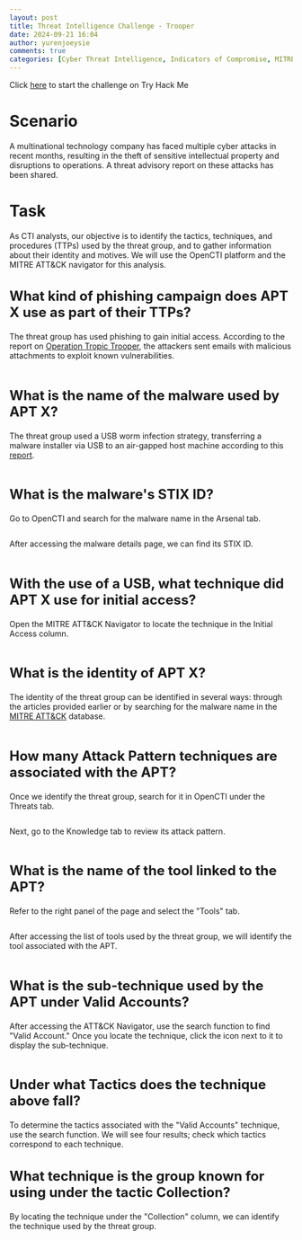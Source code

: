 ```yaml
---
layout: post
title: Threat Intelligence Challenge - Trooper
date: 2024-09-21 16:04
author: yurenjoeysie
comments: true
categories: [Cyber Threat Intelligence, Indicators of Compromise, MITRE ATT&amp;CK, OpenCTI, TryHackMe Challenge Rooms]
---
```

<!-- wp:paragraph {"fontSize":"small"} -->
<p class="has-small-font-size">Click <a href="https://tryhackme.com/r/room/trooper">here</a> to start the challenge on Try Hack Me</p>
<!-- /wp:paragraph -->

<!-- wp:heading {"level":1,"fontSize":"large"} -->
<h1 class="wp-block-heading has-large-font-size">Scenario</h1>
<!-- /wp:heading -->

<!-- wp:paragraph {"align":"justify","fontSize":"small"} -->
<p class="has-text-align-justify has-small-font-size">A multinational technology company has faced multiple cyber attacks in recent months, resulting in the theft of sensitive intellectual property and disruptions to operations. A threat advisory report on these attacks has been shared.</p>
<!-- /wp:paragraph -->

<!-- wp:heading {"level":1,"fontSize":"large"} -->
<h1 class="wp-block-heading has-large-font-size">Task</h1>
<!-- /wp:heading -->

<!-- wp:paragraph {"align":"justify","fontSize":"small"} -->
<p class="has-text-align-justify has-small-font-size">As CTI analysts, our objective is to identify the tactics, techniques, and procedures (TTPs) used by the threat group, and to gather information about their identity and motives. We will use the OpenCTI platform and the MITRE ATT&amp;CK navigator for this analysis.</p>
<!-- /wp:paragraph -->

<!-- wp:heading {"style":{"typography":{"fontSize":"1.5rem"}}} -->
<h2 class="wp-block-heading" style="font-size:1.5rem">What kind of phishing campaign does APT X use as part of their TTPs?</h2>
<!-- /wp:heading -->

<!-- wp:paragraph {"align":"justify","fontSize":"small"} -->
<p class="has-text-align-justify has-small-font-size">The threat group has used phishing to gain initial access. According to the report on <a href="https://documents.trendmicro.com/assets/wp/wp-operation-tropic-trooper.pdf">Operation Tropic Trooper</a>, the attackers sent emails with malicious attachments to exploit known vulnerabilities.</p>
<!-- /wp:paragraph -->

<!-- wp:image {"id":1463,"sizeSlug":"large","linkDestination":"media"} -->
<figure class="wp-block-image size-large"><a href="https://1earnwithren.wordpress.com/wp-content/uploads/2024/09/image-526.png"><img src="https://1earnwithren.wordpress.com/wp-content/uploads/2024/09/image-526.png?w=1024" alt="" class="wp-image-1463" /></a></figure>
<!-- /wp:image -->

<!-- wp:heading {"style":{"typography":{"fontSize":"1.5rem"}}} -->
<h2 class="wp-block-heading" style="font-size:1.5rem">What is the name of the malware used by APT X?</h2>
<!-- /wp:heading -->

<!-- wp:paragraph {"align":"justify","fontSize":"small"} -->
<p class="has-text-align-justify has-small-font-size">The threat group used a USB worm infection strategy, transferring a malware installer via USB to an air-gapped host machine according to this <a href="https://assets.tryhackme.com/additional/trooper-cti/APT%20X_USBFerry.pdf">report</a>.</p>
<!-- /wp:paragraph -->

<!-- wp:image {"id":1466,"sizeSlug":"large","linkDestination":"media"} -->
<figure class="wp-block-image size-large"><a href="https://1earnwithren.wordpress.com/wp-content/uploads/2024/09/image-527.png"><img src="https://1earnwithren.wordpress.com/wp-content/uploads/2024/09/image-527.png?w=945" alt="" class="wp-image-1466" /></a></figure>
<!-- /wp:image -->

<!-- wp:heading {"style":{"typography":{"fontSize":"1.5rem"}}} -->
<h2 class="wp-block-heading" style="font-size:1.5rem">What is the malware's STIX ID?</h2>
<!-- /wp:heading -->

<!-- wp:paragraph {"align":"justify","fontSize":"small"} -->
<p class="has-text-align-justify has-small-font-size">Go to OpenCTI and search for the malware name in the Arsenal tab.</p>
<!-- /wp:paragraph -->

<!-- wp:image {"id":1467,"sizeSlug":"large","linkDestination":"media"} -->
<figure class="wp-block-image size-large"><a href="https://1earnwithren.wordpress.com/wp-content/uploads/2024/09/image-528.png"><img src="https://1earnwithren.wordpress.com/wp-content/uploads/2024/09/image-528.png?w=1024" alt="" class="wp-image-1467" /></a></figure>
<!-- /wp:image -->

<!-- wp:paragraph {"fontSize":"small"} -->
<p class="has-small-font-size">After accessing the malware details page, we can find its STIX ID.</p>
<!-- /wp:paragraph -->

<!-- wp:image {"id":1469,"sizeSlug":"large","linkDestination":"media"} -->
<figure class="wp-block-image size-large"><a href="https://1earnwithren.wordpress.com/wp-content/uploads/2024/09/image-529.png"><img src="https://1earnwithren.wordpress.com/wp-content/uploads/2024/09/image-529.png?w=1024" alt="" class="wp-image-1469" /></a></figure>
<!-- /wp:image -->

<!-- wp:heading {"style":{"typography":{"fontSize":"1.5rem"}}} -->
<h2 class="wp-block-heading" style="font-size:1.5rem">With the use of a USB, what technique did APT X use for initial access?</h2>
<!-- /wp:heading -->

<!-- wp:paragraph {"align":"justify","fontSize":"small"} -->
<p class="has-text-align-justify has-small-font-size">Open the MITRE ATT&amp;CK Navigator to locate the technique in the Initial Access column.</p>
<!-- /wp:paragraph -->

<!-- wp:image {"id":1470,"sizeSlug":"large","linkDestination":"media","align":"center"} -->
<figure class="wp-block-image aligncenter size-large"><a href="https://1earnwithren.wordpress.com/wp-content/uploads/2024/09/image-530.png"><img src="https://1earnwithren.wordpress.com/wp-content/uploads/2024/09/image-530.png?w=221" alt="" class="wp-image-1470" /></a></figure>
<!-- /wp:image -->

<!-- wp:heading {"style":{"typography":{"fontSize":"1.5rem"}}} -->
<h2 class="wp-block-heading" style="font-size:1.5rem">What is the identity of APT X?</h2>
<!-- /wp:heading -->

<!-- wp:paragraph {"align":"justify","fontSize":"small"} -->
<p class="has-text-align-justify has-small-font-size">The identity of the threat group can be identified in several ways: through the articles provided earlier or by searching for the malware name in the <a href="https://attack.mitre.org/software/S0452/">MITRE ATT&amp;CK</a> database.</p>
<!-- /wp:paragraph -->

<!-- wp:image {"id":1471,"sizeSlug":"large","linkDestination":"media"} -->
<figure class="wp-block-image size-large"><a href="https://1earnwithren.wordpress.com/wp-content/uploads/2024/09/image-531.png"><img src="https://1earnwithren.wordpress.com/wp-content/uploads/2024/09/image-531.png?w=1024" alt="" class="wp-image-1471" /></a></figure>
<!-- /wp:image -->

<!-- wp:heading {"style":{"typography":{"fontSize":"1.5rem"}}} -->
<h2 class="wp-block-heading" style="font-size:1.5rem">How many Attack Pattern techniques are associated with the APT?</h2>
<!-- /wp:heading -->

<!-- wp:paragraph {"fontSize":"small"} -->
<p class="has-small-font-size">Once we identify the threat group, search for it in OpenCTI under the Threats tab.</p>
<!-- /wp:paragraph -->

<!-- wp:image {"id":1473,"sizeSlug":"large","linkDestination":"media"} -->
<figure class="wp-block-image size-large"><a href="https://1earnwithren.wordpress.com/wp-content/uploads/2024/09/image-532.png"><img src="https://1earnwithren.wordpress.com/wp-content/uploads/2024/09/image-532.png?w=1024" alt="" class="wp-image-1473" /></a></figure>
<!-- /wp:image -->

<!-- wp:paragraph {"fontSize":"small"} -->
<p class="has-small-font-size">Next, go to the Knowledge tab to review its attack pattern.</p>
<!-- /wp:paragraph -->

<!-- wp:image {"id":1474,"sizeSlug":"large","linkDestination":"none","align":"center"} -->
<figure class="wp-block-image aligncenter size-large"><img src="https://1earnwithren.wordpress.com/wp-content/uploads/2024/09/image-533.png?w=1024" alt="" class="wp-image-1474" /></figure>
<!-- /wp:image -->

<!-- wp:heading {"style":{"typography":{"fontSize":"1.5rem"}}} -->
<h2 class="wp-block-heading" style="font-size:1.5rem">What is the name of the tool linked to the APT?</h2>
<!-- /wp:heading -->

<!-- wp:paragraph {"fontSize":"small"} -->
<p class="has-small-font-size">Refer to the right panel of the page and select the "Tools" tab.</p>
<!-- /wp:paragraph -->

<!-- wp:image {"id":1475,"sizeSlug":"large","linkDestination":"media","align":"center"} -->
<figure class="wp-block-image aligncenter size-large"><a href="https://1earnwithren.wordpress.com/wp-content/uploads/2024/09/image-534.png"><img src="https://1earnwithren.wordpress.com/wp-content/uploads/2024/09/image-534.png?w=360" alt="" class="wp-image-1475" /></a></figure>
<!-- /wp:image -->

<!-- wp:paragraph {"align":"justify","fontSize":"small"} -->
<p class="has-text-align-justify has-small-font-size">After accessing the list of tools used by the threat group, we will identify the tool associated with the APT.</p>
<!-- /wp:paragraph -->

<!-- wp:image {"id":1476,"sizeSlug":"large","linkDestination":"media"} -->
<figure class="wp-block-image size-large"><a href="https://1earnwithren.wordpress.com/wp-content/uploads/2024/09/image-535.png"><img src="https://1earnwithren.wordpress.com/wp-content/uploads/2024/09/image-535.png?w=1024" alt="" class="wp-image-1476" /></a></figure>
<!-- /wp:image -->

<!-- wp:heading {"style":{"typography":{"fontSize":"1.5rem"}}} -->
<h2 class="wp-block-heading" style="font-size:1.5rem">What is the sub-technique used by the APT under Valid Accounts?</h2>
<!-- /wp:heading -->

<!-- wp:paragraph {"align":"justify","fontSize":"small"} -->
<p class="has-text-align-justify has-small-font-size">After accessing the ATT&amp;CK Navigator, use the search function to find "Valid Account." Once you locate the technique, click the icon next to it to display the sub-technique.</p>
<!-- /wp:paragraph -->

<!-- wp:image {"id":1478,"sizeSlug":"large","linkDestination":"media","align":"center"} -->
<figure class="wp-block-image aligncenter size-large"><a href="https://1earnwithren.wordpress.com/wp-content/uploads/2024/09/image-536.png"><img src="https://1earnwithren.wordpress.com/wp-content/uploads/2024/09/image-536.png?w=554" alt="" class="wp-image-1478" /></a></figure>
<!-- /wp:image -->

<!-- wp:heading {"style":{"typography":{"fontSize":"1.5rem"}}} -->
<h2 class="wp-block-heading" style="font-size:1.5rem">Under what Tactics does the technique above fall?</h2>
<!-- /wp:heading -->

<!-- wp:paragraph {"align":"justify","fontSize":"small"} -->
<p class="has-text-align-justify has-small-font-size">To determine the tactics associated with the "Valid Accounts" technique, use the search function. We will see four results; check which tactics correspond to each technique.</p>
<!-- /wp:paragraph -->

<!-- wp:heading {"style":{"typography":{"fontSize":"1.5rem"}}} -->
<h2 class="wp-block-heading" style="font-size:1.5rem">What technique is the group known for using under the tactic Collection?</h2>
<!-- /wp:heading -->

<!-- wp:paragraph {"align":"justify","fontSize":"small"} -->
<p class="has-text-align-justify has-small-font-size">By locating the technique under the "Collection" column, we can identify the technique used by the threat group.</p>
<!-- /wp:paragraph -->

<!-- wp:image {"id":1479,"sizeSlug":"large","linkDestination":"media","align":"center"} -->
<figure class="wp-block-image aligncenter size-large"><a href="https://1earnwithren.wordpress.com/wp-content/uploads/2024/09/image-537.png"><img src="https://1earnwithren.wordpress.com/wp-content/uploads/2024/09/image-537.png?w=219" alt="" class="wp-image-1479" /></a></figure>
<!-- /wp:image -->
